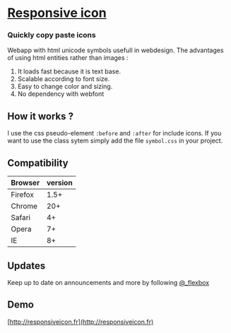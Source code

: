 # [Responsive icon](http://responsiveicon.fr)

### Quickly copy paste icons

Webapp with html unicode symbols usefull in webdesign. The advantages of using html entities rather than images :

1. It loads fast because it is text base.
2. Scalable according to font size.
3. Easy to change color and sizing.
4. No dependency with webfont

## How it works ?

I use the css pseudo-element `:before` and `:after` for include icons. If you want to use the class sytem simply add the file `symbol.css` in your project.

## Compatibility

| Browser  | version |
| -------- | ------ |
|  Firefox |  1.5+  |
|  Chrome  |  20+  |
|  Safari  |  4+  |
|  Opera   |  7+  |
|  IE      |  8+  |


## Updates

Keep up to date on announcements and more by following [@_flexbox](http://twitter.com/_flexbox)

## Demo

[http://responsiveicon.fr](http://responsiveicon.fr)
